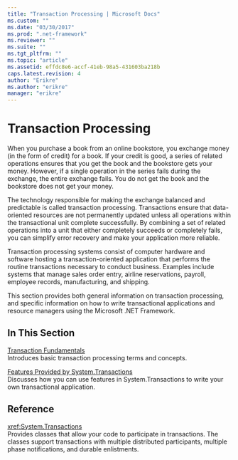 ```yaml
---
title: "Transaction Processing | Microsoft Docs"
ms.custom: ""
ms.date: "03/30/2017"
ms.prod: ".net-framework"
ms.reviewer: ""
ms.suite: ""
ms.tgt_pltfrm: ""
ms.topic: "article"
ms.assetid: effdc8e6-accf-41eb-98a5-431603ba218b
caps.latest.revision: 4
author: "Erikre"
ms.author: "erikre"
manager: "erikre"
---
```

# Transaction Processing
When you purchase a book from an online bookstore, you exchange money (in the form of credit) for a book. If your credit is good, a series of related operations ensures that you get the book and the bookstore gets your money. However, if a single operation in the series fails during the exchange, the entire exchange fails. You do not get the book and the bookstore does not get your money.  
  
 The technology responsible for making the exchange balanced and predictable is called transaction processing. Transactions ensure that data-oriented resources are not permanently updated unless all operations within the transactional unit complete successfully. By combining a set of related operations into a unit that either completely succeeds or completely fails, you can simplify error recovery and make your application more reliable.  
  
 Transaction processing systems consist of computer hardware and software hosting a transaction-oriented application that performs the routine transactions necessary to conduct business. Examples include systems that manage sales order entry, airline reservations, payroll, employee records, manufacturing, and shipping.  
  
 This section provides both general information on transaction processing, and specific information on how to write transactional applications and resource managers using the Microsoft .NET Framework.  
  
## In This Section  
 [Transaction Fundamentals](../../../../docs/framework/data/transactions/transaction-fundamentals.md)  
 Introduces basic transaction processing terms and concepts.  
  
 [Features Provided by System.Transactions](../../../../docs/framework/data/transactions/features-provided-by-system-transactions.md)  
 Discusses how you can use features in System.Transactions to write your own transactional application.  
  
## Reference  
 <xref:System.Transactions>  
 Provides classes that allow your code to participate in transactions. The classes support transactions with multiple distributed participants, multiple phase notifications, and durable enlistments.